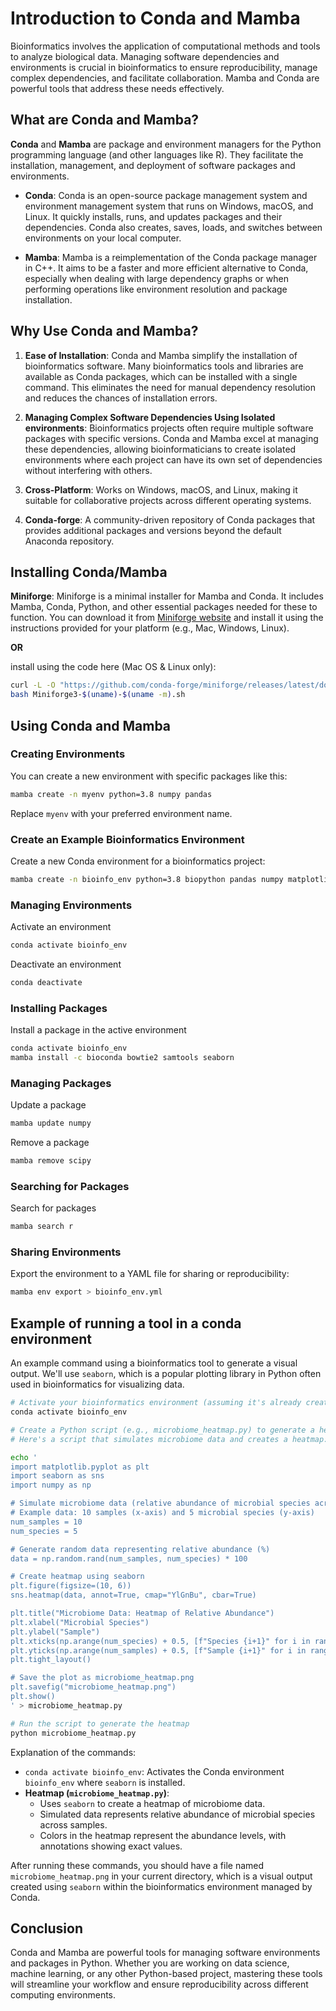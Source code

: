 # Introduction to Conda and Mamba
Bioinformatics involves the application of computational methods and tools to analyze biological data. Managing software dependencies and environments is crucial in bioinformatics to ensure reproducibility, manage complex dependencies, and facilitate collaboration. Mamba and Conda are powerful tools that address these needs effectively.

## What are Conda and Mamba?

**Conda** and **Mamba** are package and environment managers for the Python programming language (and other languages like R). They facilitate the installation, management, and deployment of software packages and environments.

- **Conda**: Conda is an open-source package management system and environment management system that runs on Windows, macOS, and Linux. It quickly installs, runs, and updates packages and their dependencies. Conda also creates, saves, loads, and switches between environments on your local computer.

- **Mamba**: Mamba is a reimplementation of the Conda package manager in C++. It aims to be a faster and more efficient alternative to Conda, especially when dealing with large dependency graphs or when performing operations like environment resolution and package installation.

## Why Use Conda and Mamba?

1. **Ease of Installation**: Conda and Mamba simplify the installation of bioinformatics software. Many bioinformatics tools and libraries are available as Conda packages, which can be installed with a single command. This eliminates the need for manual dependency resolution and reduces the chances of installation errors.

2. **Managing Complex Software Dependencies Using Isolated environments**: Bioinformatics projects often require multiple software packages with specific versions. Conda and Mamba excel at managing these dependencies, allowing bioinformaticians to create isolated environments where each project can have its own set of dependencies without interfering with others.

3. **Cross-Platform**: Works on Windows, macOS, and Linux, making it suitable for collaborative projects across different operating systems.

4. **Conda-forge**: A community-driven repository of Conda packages that provides additional packages and versions beyond the default Anaconda repository.

## Installing Conda/Mamba

**Miniforge**: Miniforge is a minimal installer for Mamba and Conda. It includes Mamba, Conda, Python, and other essential packages needed for these to function. You can download it from [Miniforge website](https://github.com/conda-forge/miniforge) and install it using the instructions provided for your platform (e.g., Mac, Windows, Linux).

**OR** 

install using the code here (Mac OS & Linux only):

```bash
curl -L -O "https://github.com/conda-forge/miniforge/releases/latest/download/Miniforge3-$(uname)-$(uname -m).sh"
bash Miniforge3-$(uname)-$(uname -m).sh
```


## Using Conda and Mamba

### Creating Environments

You can create a new environment with specific packages like this:

```bash
mamba create -n myenv python=3.8 numpy pandas
```
Replace `myenv` with your preferred environment name.  

### Create an Example Bioinformatics Environment

Create a new Conda environment for a bioinformatics project:

```bash
mamba create -n bioinfo_env python=3.8 biopython pandas numpy matplotlib
```

### Managing Environments
Activate an environment

```bash
conda activate bioinfo_env
```

Deactivate an environment

```bash
conda deactivate
```

### Installing Packages
Install a package in the active environment

```bash
conda activate bioinfo_env
mamba install -c bioconda bowtie2 samtools seaborn
```

### Managing Packages
Update a package
```bash
mamba update numpy
```
Remove a package
```bash
mamba remove scipy
```

### Searching for Packages
Search for packages
```bash
mamba search r
```

### Sharing Environments
Export the environment to a YAML file for sharing or reproducibility:

```bash
mamba env export > bioinfo_env.yml
```

## Example of running a tool in a conda environment
An example command using a bioinformatics tool to generate a visual output. We'll use `seaborn`, which is a popular plotting library in Python often used in bioinformatics for visualizing data.

```bash
# Activate your bioinformatics environment (assuming it's already created)
conda activate bioinfo_env

# Create a Python script (e.g., microbiome_heatmap.py) to generate a heatmap
# Here's a script that simulates microbiome data and creates a heatmap:

echo '
import matplotlib.pyplot as plt
import seaborn as sns
import numpy as np

# Simulate microbiome data (relative abundance of microbial species across samples)
# Example data: 10 samples (x-axis) and 5 microbial species (y-axis)
num_samples = 10
num_species = 5

# Generate random data representing relative abundance (%)
data = np.random.rand(num_samples, num_species) * 100

# Create heatmap using seaborn
plt.figure(figsize=(10, 6))
sns.heatmap(data, annot=True, cmap="YlGnBu", cbar=True)

plt.title("Microbiome Data: Heatmap of Relative Abundance")
plt.xlabel("Microbial Species")
plt.ylabel("Sample")
plt.xticks(np.arange(num_species) + 0.5, [f"Species {i+1}" for i in range(num_species)])
plt.yticks(np.arange(num_samples) + 0.5, [f"Sample {i+1}" for i in range(num_samples)], rotation=0)
plt.tight_layout()

# Save the plot as microbiome_heatmap.png
plt.savefig("microbiome_heatmap.png")
plt.show()
' > microbiome_heatmap.py

# Run the script to generate the heatmap
python microbiome_heatmap.py
```
Explanation of the commands:
- `conda activate bioinfo_env`: Activates the Conda environment `bioinfo_env` where `seaborn` is installed.
- **Heatmap (`microbiome_heatmap.py`)**:
   - Uses `seaborn` to create a heatmap of microbiome data.
   - Simulated data represents relative abundance of microbial species across samples.
   - Colors in the heatmap represent the abundance levels, with annotations showing exact values. 

After running these commands, you should have a file named `microbiome_heatmap.png` in your current directory, which is a visual output created using `seaborn` within the bioinformatics environment managed by Conda.

## Conclusion

Conda and Mamba are powerful tools for managing software environments and packages in Python. Whether you are working on data science, machine learning, or any other Python-based project, mastering these tools will streamline your workflow and ensure reproducibility across different computing environments.


